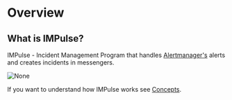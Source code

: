 # Overview

## What is IMPulse?

IMPulse - Incident Management Program that handles [Alertmanager's](https://prometheus.io/docs/alerting/latest/alertmanager/) alerts and creates incidents in messengers.

![None](media/preview.png)

If you want to understand how IMPulse works see [Concepts](concepts.md).

<!-- ## Features

IMPulse features are:

- incident management based on Alertmanager alerts
- notifications about new 'firing' alerts
- notifications abous some 'resolved' alerts
- auto-close zombie incidents
- users / groups mention
- incident status update alerts
- start / pause notification chain
- start / pause status update messages
- webhook for custom notifications (such as [Twilio](https://twilio.com))
- updates notifications -->
